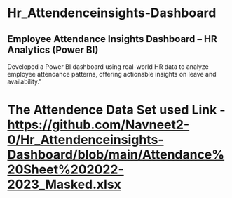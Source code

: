 # Hr_Attendenceinsights-Dashboard
## Employee Attendance Insights Dashboard – HR Analytics (Power BI)
Developed a Power BI dashboard using real-world HR data to analyze employee attendance patterns, offering actionable
insights on leave and availability."

# The Attendence Data Set used Link - https://github.com/Navneet2-0/Hr_Attendenceinsights-Dashboard/blob/main/Attendance%20Sheet%202022-2023_Masked.xlsx
